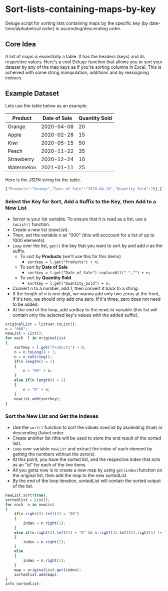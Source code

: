 # Sort-lists-containing-maps-by-key
Deluge script for sorting lists containing maps by the specific key (by date-time/alphabetical order) in ascending/descending order.

## Core Idea
A list of maps is essentially a table. It has the headers (keys) and its respective values. Here's a cool Deluge function that allows you to sort your dataset by any of the map keys as if you're sorting columns in Excel. This is acheived with some string manipulation, additions and by reassigning indexes.

## Example Dataset
Lets use the table below as an example. 

| Product  | Date of Sale | Quantity Sold |
| ------------- | ------------- | ------------- |
| Orange | 2020-04-08  | 20 |
| Apple | 2020-02-28  | 15 |
| Kiwi | 2020-05-15  | 50 |
| Peach | 2020-11-22  | 35 |
| Strawberry | 2020-12-24  | 10 |
| Watermelon | 2021-01-11  | 25 |

Here is the JSON string for the table.
```javascript
{"Products":"Orange","Date_of_Sale":"2020-04-18","Quantity_Sold":20},{"Products":"Apple","Date_of_Sale":"2020-02-28","Quantity_Sold":15},{"Products":"Kiwi","Date_of_Sale":"2020-05-15”,”Quantity_Sold":50},{"Products":"Peach","Date_of_Sale":"2020-11-22","Quantity_Sold":35},{"Products":"Strawberry","Date_of_Sale":"2020-12-24”,”Quantity_Sold":10},{"Products":"Watermelon","Date_of_Sale":"2021-01-11","Quantity_Sold”:25}
```

### Select the Key for Sort, Add a Suffix to the Key, then Add to a New List
* *listvar* is your list variable. To ensure that it is read as a list, use a `toList()` function. 
* Create a new list (*newList*).
* Then, set the variable *n* as "000" (this will acccount for a list of up to 1000 elements).
* `Loop` over the list, `get()` the key that you want to sort by and add *n* as the suffix.
	* To sort by **Products** (we'll use this for this demo)
		* `sortkey = l.get("Products") + n;`
	* To sort by **Date of Sale**
		* `sortkey = l.get("Date_of_Sale").replaceAll("-","") + n;`
	* To sort by **Quantity Sold**
		* `sortkey = l.get("Quantity_Sold") + n;`
* Convert *n* to a number, add 1, then convert it back to a string.
* If the length of *n* is one digit, we wanna add only two zeros at the front, if it's two, we should only add one zero. If it's three, zero does not need to be added.
* At the end of the loop, add *sortkey* to the *newList* variable (this list will contain only the selected key's values with the added suffix).

```javascript
originalList = listvar.toList();
n = "000";
newList = List();
for each  l in originalList
{
	sortkey = l.get("Products") + n;
	n = n.toLong() + 1;
	n = n.toString();
	if(n.length() = 1)
	{
		n = "00" + n;
	}
	else if(n.length() = 2)
	{
		n = "0" + n;
	}
	newList.add(sortkey);
}
```

### Sort the New List and Get the Indexes
* Use the `sort()` function to sort the values *newList* by ascending (true) or descending (false) order. 
* Create another list (this will be used to store the end result of the sorted list).
* `Loop` over variable `newList` and extract the index of each element by getting the numbers without the zero(s).
* At this point, you have the sorted list, and the respective index that acts as an "id" for each of the line items.
* All you gotta now is to create a new map by using `get(index)`function on the original list, then add the map to the new *sortedList*.
* By the end of the loop iteration, *sortedList* will contain the sorted output of the list.

```javascript
newList.sort(true);
sortedlist = List();
for each  n in newList
{
	if(n.right(3).left(2) = "00")
	{
		index = n.right(1);
	}
	else if(n.right(3).left(1) = "0" && n.right(3).left(2).right(1) != "0")
	{
		index = n.right(2);
	}
	else
	{
		index = n.right(3);
	}
	map = originalList.get(index);
	sortedlist.add(map);
}
info sortedlist;
```

